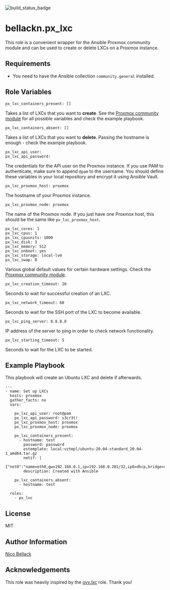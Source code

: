 ![build_status_badge](https://github.com/bellackn/ansible-role-px-lxc/actions/workflows/ci.yml/badge.svg)

bellackn.px_lxc
===============

This role is a convenient wrapper for the Ansible Proxmox community module and can be used to create or delete LXCs on a
Proxmox instance.

Requirements
------------

* You need to have the Ansible collection `community.general` installed.

Role Variables
--------------

    px_lxc_containers_present: []

Takes a list of LXCs that you want to **create**. See the [Proxmox community module][1] for all possible 
variables and check the example playbook.

    px_lxc_containers_absent: []

Takes a list of LXCs that you want to **delete**. Passing the hostname is enough - check the example playbook.

    px_lxc_api_user:
    px_lxc_api_password:

The credentials for the API user on the Proxmox instance. If you use PAM to authenticate, make sure to append `@pam` to
the username. You should define these variables in your local repository and encrypt it using Ansible Vault.

    px_lxc_proxmox_host: proxmox

The hostname of your Proxmox instance.

    px_lxc_proxmox_node: proxmox

The name of the Proxmox node. If you just have one Proxmox host, this should be the same like `px_lxc_proxmox_host`.

    px_lxc_cores: 1
    px_lxc_cpus: 1
    px_lxc_cpuunits: 1000
    px_lxc_disk: 3
    px_lxc_memory: 512
    px_lxc_onboot: yes
    px_lxc_storage: local-lvm
    px_lxc_swap: 0

Various global default values for certain hardware settings. Check the [Proxmox community module][1].

    px_lxc_creation_timeout: 10

Seconds to wait for successful creation of an LXC.

    px_lxc_network_timeout: 60

Seconds to wait for the SSH port of the LXC to become available.

    px_lxc_ping_server: 8.8.8.8

IP address of the server to ping in order to check network functionality.

    px_lxc_starting_timeout: 5

Seconds to wait for the LXC to be started.

Example Playbook
----------------

This playbook will create an Ubuntu LXC and delete if afterwards.

    ---
    - name: Set up LXCs
      hosts: proxmox
      gather_facts: no
      vars:

        px_lxc_api_user: root@pam
        px_lxc_api_password: s3cr3t!
        px_lxc_proxmox_host: proxmox
        px_lxc_proxmox_node: proxmox

        px_lxc_containers_present:
          - hostname: test
            password: password
            ostemplate: local:vztmpl/ubuntu-20.04-standard_20.04-1_amd64.tar.gz
            netif: |
              {"net0":"name=eth0,gw=192.168.0.1,ip=192.168.0.201/32,ip6=dhcp,bridge=vmbr0"}
            description: Created with Ansible
    
        px_lxc_containers_absent:
          - hostname: test
    
      roles:
        - px_lxc

License
-------

MIT

Author Information
------------------

[Nico Bellack](mailto:bellack.n@gmail.com)

Acknowledgements
----------------

This role was heavily inspired by the [ovv.lxc](https://github.com/ovv/ansible-role-proxmox-lxc) role. Thank you!

[1]: https://docs.ansible.com/ansible/latest/collections/community/general/proxmox_module.html
